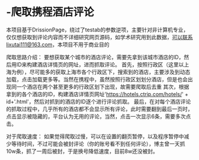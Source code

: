 # -爬取携程酒店评论
本项目基于DrissionPage，绕过了testab的参数逆项，主要针对非计算机专业，仅仅想获取到评论内容而不详细研究网页源码，如学术研究用到此数据，可以联系lixutai111@163.com，本项目不用于商业目的

爬取思路介绍：
  要想获取某个城市的酒店评论，需要先拿到该城市酒店的ID，然后用ID来构建酒店详情页的网址，进而抓取评论。
  首先，按照行政区（这里以上海为例），尽可能多的获取上海市各个行政区下，搜索到的酒店，主要涉及到动态加载，点击加载更多等。当然在携程中，虽然按照行政区划划分酒店，但是也会出现同一个酒店在两个甚至更多的行政区划下出现，故需要爬取后去重
  其次，根据拿到的各个酒店的ID，构建酒店详情页网址'https://hotels.ctrip.com/hotels/' + id+'.html'，然后对抓到的酒店的ID逐个进行评论抓取。
  最后，在对每个酒店评论的抓取过程中，几乎所有的酒店都不会显示所有评论，此时需要翻到最后一页时，点击显示被隐藏的，平台认为无用的评论，当然，点击一次显示6条，需要多次点击。

对于爬取速度：
  如果觉得爬取过慢，可以在设置的翻页暂停，以及程序暂停中减少等待时间，不过可能会被封评论（你的账号看不到任何评论），博主曾一天抓10w条，抓了一周后被封，于是换号降低速度，目前8w还没被封。  
  
